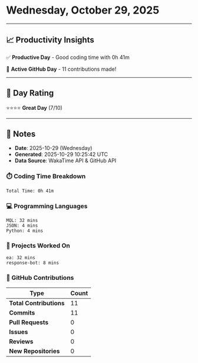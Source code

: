 # Wednesday, October 29, 2025

---

## 📈 Productivity Insights

✅ **Productive Day** - Good coding time with 0h 41m

🚀 **Active GitHub Day** - 11 contributions made!

---

## 🎯 Day Rating

⭐⭐⭐⭐ **Great Day** (7/10)

---

## 📝 Notes

- **Date**: 2025-10-29 (Wednesday)
- **Generated**: 2025-10-29 10:25:42 UTC
- **Data Source**: WakaTime API & GitHub API


### ⏱️ Coding Time Breakdown

```
Total Time: 0h 41m
```

### 💻 Programming Languages

```
MQL: 32 mins
JSON: 4 mins
Python: 4 mins
```

### 📂 Projects Worked On

```
ea: 32 mins
response-bot: 8 mins

```


### 🐙 GitHub Contributions

| Type | Count |
|------|-------|
| **Total Contributions** | 11 |
| **Commits** | 11 |
| **Pull Requests** | 0 |
| **Issues** | 0 |
| **Reviews** | 0 |
| **New Repositories** | 0 |

